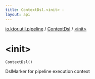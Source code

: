 ```yaml
---
title: ContextDsl.<init> - 
layout: api
---
```


<div class='api-docs-breadcrumbs'><a href="../index.html">io.ktor.util.pipeline</a> / <a href="index.html">ContextDsl</a> / <a href="./-init-.html">&lt;init&gt;</a></div>

# &lt;init&gt;

<div class="signature"><code><span class="identifier">ContextDsl</span><span class="symbol">(</span><span class="symbol">)</span></code></div>

DslMarker for pipeline execution context

